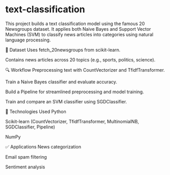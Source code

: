 # text-classification
This project builds a text classification model using the famous 20 Newsgroups dataset. 
It applies both Naive Bayes and Support Vector Machines (SVM) to classify news articles into categories using natural language processing.

📁 Dataset
Uses fetch_20newsgroups from scikit-learn.

Contains news articles across 20 topics (e.g., sports, politics, science).

🔍 Workflow
Preprocessing text with CountVectorizer and TfidfTransformer.

Train a Naive Bayes classifier and evaluate accuracy.

Build a Pipeline for streamlined preprocessing and model training.

Train and compare an SVM classifier using SGDClassifier.

🧰 Technologies Used
Python

Scikit-learn (CountVectorizer, TfidfTransformer, MultinomialNB, SGDClassifier, Pipeline)

NumPy

✅ Applications
News categorization

Email spam filtering

Sentiment analysis


